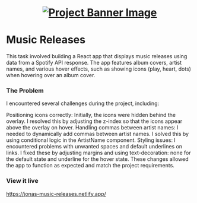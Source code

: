 <h1 align="center">
  <a href="">
    <img src="/src/assets/music-releases.svg" alt="Project Banner Image">
  </a>
</h1>

# Music Releases

This task involved building a React app that displays music releases using data from a Spotify API response. The app features album covers, artist names, and various hover effects, such as showing icons (play, heart, dots) when hovering over an album cover.


### The Problem

I encountered several challenges during the project, including:

Positioning icons correctly: Initially, the icons were hidden behind the overlay. I resolved this by adjusting the z-index so that the icons appear above the overlay on hover.
Handling commas between artist names: I needed to dynamically add commas between artist names. I solved this by using conditional logic in the ArtistName component.
Styling issues: I encountered problems with unwanted spaces and default underlines on links. I fixed these by adjusting margins and using text-decoration: none for the default state and underline for the hover state.
These changes allowed the app to function as expected and match the project requirements.

### View it live

https://jonas-music-releases.netlify.app/

